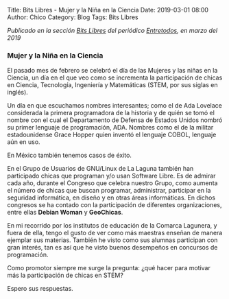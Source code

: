 Title: Bits Libres - Mujer y la Niña en la Ciencia
Date: 2019-03-01 08:00
Author: Chico
Category: Blog
Tags: Bits Libres

_Publicado en la sección [Bits Libres](http://www.gulag.org.mx/revista/2016-05-10-Bits-Libres.html) del periódico [Entretodos](http://periodicoentretodos.com/), en marzo del 2019_

<!-- break -->

### Mujer y la Niña en la Ciencia

El pasado mes de febrero se celebró el día de las Mujeres y las niñas en la Ciencia, un día en el que veo como se incrementa la participación de chicas en Ciencia, Tecnología, Ingeniería y Matemáticas (STEM, por sus siglas en inglés).

Un día en que escuchamos nombres interesantes; como el de Ada Lovelace considerada la primera programadora de la historia y de quién se tomó el nombre con el cual el Departamento de Defensa de Estados Unidos nombró su primer lenguaje de programación, ADA. Nombres como el de la militar estadounidense Grace Hopper quien inventó el lenguaje COBOL, lenguaje aún en uso.

En México también tenemos casos de éxito.

En el Grupo de Usuarios de GNU/Linux de La Laguna también han participado chicas que programan y/o usan Software Libre. Es de admirar cada año, durante el Congreso que celebra nuestro Grupo, como aumenta el número de chicas que buscan programar, administrar, participar en la seguridad informática, en diseño y en otras áreas informáticas. En dichos congresos se ha contado con la participación de diferentes organizaciones, entre ellas __Debian Woman__ y __GeoChicas__.

En mi recorrido por los institutos de educación de la Comarca Lagunera, y fuera de ella, tengo el gusto de ver como más maestras enseñan de manera ejemplar sus materias. También he visto como sus alumnas participan con gran interés, tan es así que he visto buenos desempeños en concursos de programación.

Como promotor siempre me surge la pregunta: ¿qué hacer para motivar más la participación de chicas en STEM?

Espero sus respuestas.

